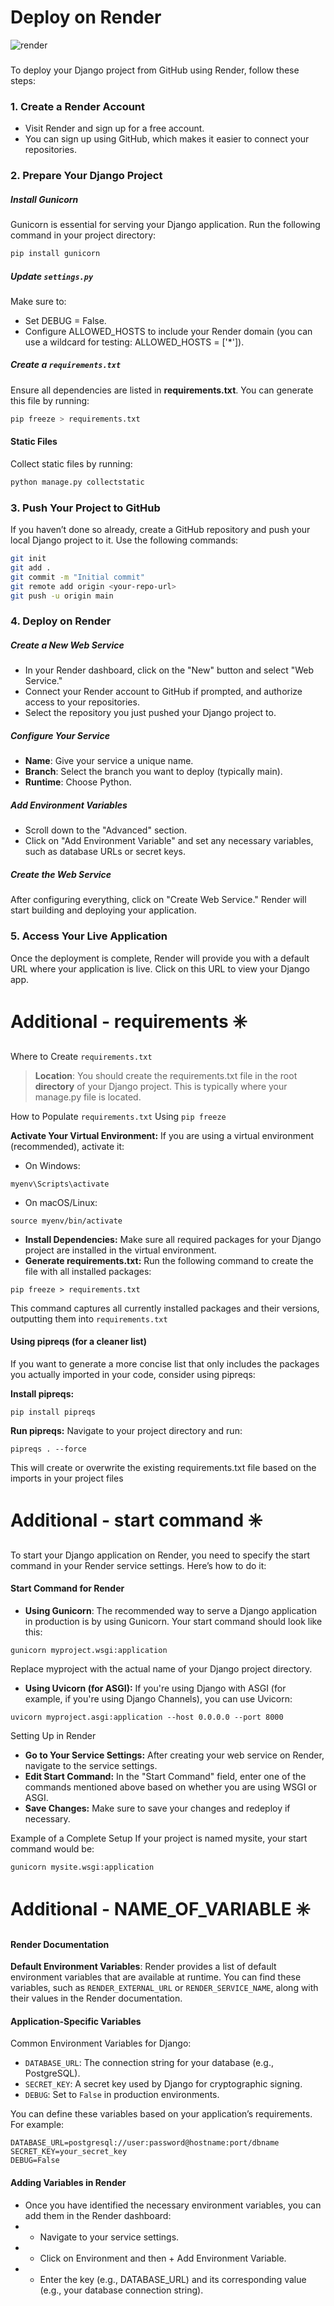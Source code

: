 # Deploy on Render

![render](../assets/django/render/django-render.jpg)
###

To deploy your Django project from GitHub using Render, follow these steps:

### 1. Create a Render Account

- Visit Render and sign up for a free account. 
- You can sign up using GitHub, which makes it easier to connect your repositories.

### 2. Prepare Your Django Project
##### Install Gunicorn
Gunicorn is essential for serving your Django application. Run the following command in your project directory:

```bash
pip install gunicorn
```
##### Update `settings.py`
Make sure to:

- Set DEBUG = False.
- Configure ALLOWED_HOSTS to include your Render domain (you can use a wildcard for testing: ALLOWED_HOSTS = ['*']).

##### Create a `requirements.txt`
Ensure all dependencies are listed in **requirements.txt**. You can generate this file by running:
```bash
pip freeze > requirements.txt
```
#### Static Files
Collect static files by running:
````bash
python manage.py collectstatic
````

### 3. Push Your Project to GitHub
If you haven’t done so already, create a GitHub repository and push your local Django project to it. Use the following commands:
```bash
git init
git add .
git commit -m "Initial commit"
git remote add origin <your-repo-url>
git push -u origin main
```

### 4. Deploy on Render
##### Create a New Web Service

- In your Render dashboard, click on the "New" button and select "Web Service."
- Connect your Render account to GitHub if prompted, and authorize access to your repositories.
- Select the repository you just pushed your Django project to.

##### Configure Your Service

- **Name**: Give your service a unique name.
- **Branch**: Select the branch you want to deploy (typically main).
- **Runtime**: Choose Python.

##### Add Environment Variables

- Scroll down to the "Advanced" section.
- Click on "Add Environment Variable" and set any necessary variables, such as database URLs or secret keys.

##### Create the Web Service
After configuring everything, click on "Create Web Service." Render will start building and deploying your application.

### 5. Access Your Live Application
Once the deployment is complete, Render will provide you with a default URL where your application is live. Click on this URL to view your Django app.

###
# Additional - requirements ✳️

Where to Create `requirements.txt`

> **Location**: You should create the requirements.txt file in the root **directory** of your Django project. This is typically where your manage.py file is located.

How to Populate `requirements.txt`
Using `pip freeze`

**Activate Your Virtual Environment:** If you are using a virtual environment (recommended), activate it:

- On Windows:
```shell
myenv\Scripts\activate
```
- On macOS/Linux:
```shell
source myenv/bin/activate
```
- **Install Dependencies:** Make sure all required packages for your Django project are installed in the virtual environment.
- **Generate requirements.txt:** Run the following command to create the file with all installed packages:

```shell
pip freeze > requirements.txt
```
This command captures all currently installed packages and their versions, outputting them into `requirements.txt`

#### Using pipreqs (for a cleaner list)
If you want to generate a more concise list that only includes the packages you actually imported in your code, consider using pipreqs:

**Install pipreqs:**
```shell
pip install pipreqs
```
**Run pipreqs:** Navigate to your project directory and run:
```shell
pipreqs . --force
```
This will create or overwrite the existing requirements.txt file based on the imports in your project files

###
# Additional - start command ✳️

To start your Django application on Render, you need to specify the start command in your Render service settings. Here’s how to do it:

#### Start Command for Render

- **Using Gunicorn**: The recommended way to serve a Django application in production is by using Gunicorn. Your start command should look like this:
```shell
gunicorn myproject.wsgi:application
```
 Replace myproject with the actual name of your Django project directory.

- **Using Uvicorn (for ASGI):** If you're using Django with ASGI (for example, if you're using Django Channels), you can use Uvicorn:
```shell
uvicorn myproject.asgi:application --host 0.0.0.0 --port 8000
```
Setting Up in Render
- **Go to Your Service Settings:** After creating your web service on Render, navigate to the service settings.
- **Edit Start Command:** In the "Start Command" field, enter one of the commands mentioned above based on whether you are using WSGI or ASGI.
- **Save Changes:** Make sure to save your changes and redeploy if necessary.

Example of a Complete Setup
If your project is named mysite, your start command would be:

```bash
gunicorn mysite.wsgi:application
```
###
# Additional - NAME_OF_VARIABLE ✳️

 #### Render Documentation

**Default Environment Variables**: Render provides a list of default environment variables that are available at runtime. You can find these variables, such as `RENDER_EXTERNAL_URL` or `RENDER_SERVICE_NAME`, along with their values in the Render documentation.

#### Application-Specific Variables
Common Environment Variables for Django:

- `DATABASE_URL`: The connection string for your database (e.g., PostgreSQL).
- `SECRET_KEY`: A secret key used by Django for cryptographic signing.
- `DEBUG`: Set to ``False`` in production environments.

You can define these variables based on your application’s requirements. For example:

```shell
DATABASE_URL=postgresql://user:password@hostname:port/dbname
SECRET_KEY=your_secret_key
DEBUG=False
```
#### Adding Variables in Render

- Once you have identified the necessary environment variables, you can add them in the Render dashboard:
- - Navigate to your service settings.
- - Click on Environment and then + Add Environment Variable.
- - Enter the key (e.g., DATABASE_URL) and its corresponding value (e.g., your database connection string).
